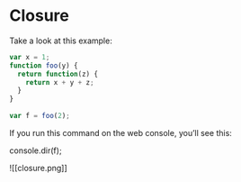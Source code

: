 # Closure

Take a look at this example:

```js
var x = 1;  
function foo(y) {  
  return function(z) {  
    return x + y + z;	  
  }  
}  
  
var f = foo(2);
```

If you run this command on the web console, you’ll see this:

console.dir(f);

![[closure.png]]